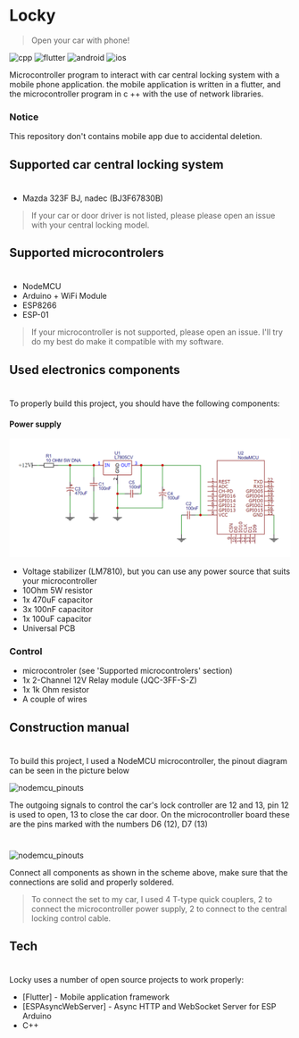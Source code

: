 # Locky
> Open your car with phone! 

![cpp](https://img.shields.io/badge/c++-%2300599C.svg?style=for-the-badge&logo=c%2B%2B&logoColor=white) ![flutter](https://img.shields.io/badge/Flutter-%2302569B.svg?style=for-the-badge&logo=Flutter&logoColor=white) ![android](https://img.shields.io/badge/Android-3DDC84?style=for-the-badge&logo=android&logoColor=white) ![ios](https://img.shields.io/badge/iOS-000000?style=for-the-badge&logo=ios&logoColor=white)

Microcontroller program to interact with car central locking system with a mobile phone application.
the mobile application is written in a flutter, and the microcontroller program in c ++ with the use of network libraries.

### Notice
This repository don't contains mobile app due to accidental deletion.

## Supported car central locking system
#
- Mazda 323F BJ, nadec (BJ3F67830B)
 
>If your car or door driver is not listed, please please open an issue with your central locking model. 

## Supported microcontrolers
#
- NodeMCU
- Arduino + WiFi Module
- ESP8266
- ESP-01

>If your microcontroller is not supported, please open an issue. I'll try do my best do make it compatible with my software.

## Used electronics components
#

To properly build this project, you should have the following components:

#### Power supply

![nodemcu_pinouts](imgs/power_supply.png)

- Voltage stabilizer (LM7810), but you can use any power source that suits your microcontroller  
- 10Ohm 5W resistor
- 1x 470uF capacitor
- 3x 100nF capacitor
- 1x 100uF capacitor
- Universal PCB

### Control
- microcontroler (see 'Supported microcontrolers' section)
- 1x 2-Channel 12V Relay module (JQC-3FF-S-Z)
- 1x 1k Ohm resistor
- A couple of wires

## Construction manual 
#

To build this project, I used a NodeMCU microcontroller, the pinout diagram can be seen in the picture below

![nodemcu_pinouts](imgs/nodemcu_piouts.png)

The outgoing signals to control the car's lock controller are 12 and 13, pin 12 is used to open, 13 to close the car door. On the microcontroller board these are the pins marked with the numbers D6 (12), D7 (13) 

#

![nodemcu_pinouts](imgs/scheme.png)

Connect all components as shown in the scheme above, make sure that the connections are solid and properly soldered. 


>To connect the set to my car, I used 4 T-type quick couplers, 2 to connect the microcontroller power supply, 2 to connect to the central locking control cable. 

## Tech
#
Locky uses a number of open source projects to work properly:
- [Flutter] - Mobile application framework
- [ESPAsyncWebServer] - Async HTTP and WebSocket Server for ESP Arduino
- C++ 

